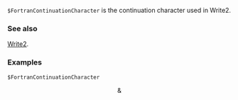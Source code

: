 `$FortranContinuationCharacter` is the continuation character used in Write2.

### See also

[Write2](Write2).

### Examples

```mathematica
$FortranContinuationCharacter
```

$$\&$$